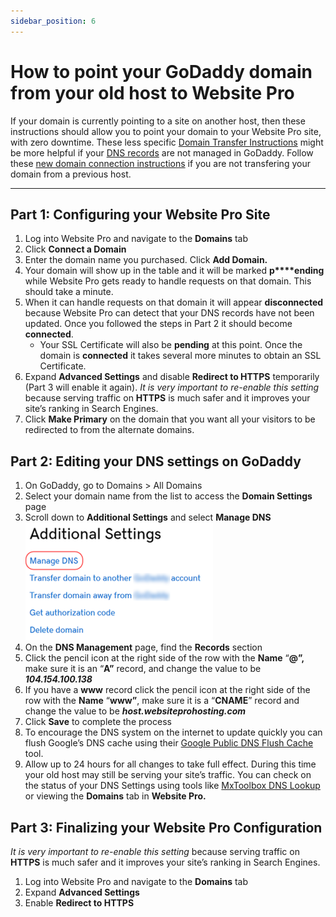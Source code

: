 ```yaml
---
sidebar_position: 6
---
```


# How to point your GoDaddy domain from your old host to Website Pro
If your domain is currently pointing to a site on another host, then these instructions should allow you to point your domain to your Website Pro site, with zero downtime. These less specific [Domain Transfer Instructions](./connect-custom-domain.md) might be more helpful if your [DNS records](./what-are-dns-records.md) are not managed in GoDaddy. Follow these [new domain connection instructions](./new-godaddy-domain.md) if you are not transfering your domain from a previous host.

* * *

Part 1: Configuring your Website Pro Site
-----------------------------------------

1.  Log into Website Pro and navigate to the **Domains** tab
2.  Click **Connect a Domain**
3.  Enter the domain name you purchased. Click **Add Domain.**
4.  Your domain will show up in the table and it will be marked **p****ending** while Website Pro gets ready to handle requests on that domain. This should take a minute.
5.  When it can handle requests on that domain it will appear **disconnected** because Website Pro can detect that your DNS records have not been updated. Once you followed the steps in Part 2 it should become **connected**.
    *   Your SSL Certificate will also be **pending** at this point. Once the domain is **connected** it takes several more minutes to obtain an SSL Certificate.
6.  Expand **Advanced Settings** and disable **Redirect to HTTPS** temporarily (Part 3 will enable it again). _It is very important to re-enable this setting_ because serving traffic on **HTTPS** is much safer and it improves your site’s ranking in Search Engines.
7.  Click **Make Primary** on the domain that you want all your visitors to be redirected to from the alternate domains.

Part 2: Editing your DNS settings on GoDaddy
--------------------------------------------

1.  On GoDaddy, go to Domains > All Domains
2.  Select your domain name from the list to access the **Domain Settings** page
3.  Scroll down to **Additional Settings** and select **Manage DNS**  
    ![](/img/dns-additional-settings.png)
4.  On the **DNS Management** page, find the **Records** section
5.  Click the pencil icon at the right side of the row with the **Name** “**@”,** make sure it is an “**A”** record, and change the value to be **_104.154.100.138_**
6.  If you have a **www** record click the pencil icon at the right side of the row with the **Name** “**www”**, make sure it is a “**CNAME**” record and change the value to be **_host.websiteprohosting.com_**
7.  Click **Save** to complete the process
8.  To encourage the DNS system on the internet to update quickly you can flush Google’s DNS cache using their [Google Public DNS Flush Cache](https://developers.google.com/speed/public-dns/cache) tool.
9.  Allow up to 24 hours for all changes to take full effect. During this time your old host may still be serving your site’s traffic. You can check on the status of your DNS Settings using tools like [MxToolbox DNS Lookup](https://mxtoolbox.com/DNSLookup.aspx) or viewing the **Domains** tab in **Website Pro.**

Part 3: Finalizing your Website Pro Configuration
-------------------------------------------------

_It is very important to re-enable this setting_ because serving traffic on **HTTPS** is much safer and it improves your site’s ranking in Search Engines.

1.  Log into Website Pro and navigate to the **Domains** tab
2.  Expand **Advanced Settings**
3.  Enable **Redirect to HTTPS**